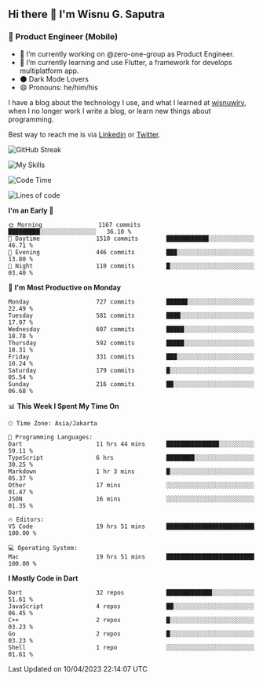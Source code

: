 ## Hi there 👋 I'm Wisnu G. Saputra

### :mobile_phone_off: Product Engineer (Mobile)

- 🔭 I’m currently working on @zero-one-group as Product Engineer.
- 🌱 I’m currently learning and use Flutter, a framework for develops multiplatform app.
- 🌑 Dark Mode Lovers
- 😄 Pronouns: he/him/his

I have a blog about the technology I use, and what I learned at [wisnuwiry](https://wisnuwiry.space/), when I no longer work I write a blog, or learn new things about programming.

Best way to reach me is via [Linkedin](https://www.linkedin.com/in/wisnu-saputra/) or [Twitter](https://twitter.com/wisnuwiry).

![GitHub Streak](https://streak-stats.demolab.com?user=wisnuwiry&theme=dark&hide_border=true)

![My Skills](https://skillicons.dev/icons?i=dart,flutter,kotlin,swift,js,css,neovim,git,linux&perline=5)

<!--START_SECTION:waka-->
![Code Time](http://img.shields.io/badge/Code%20Time-374%20hrs%2049%20mins-blue)

![Lines of code](https://img.shields.io/badge/From%20Hello%20World%20I%27ve%20Written-4.6%20million%20lines%20of%20code-blue)

**I'm an Early 🐤** 

```text
🌞 Morning                1167 commits        █████████░░░░░░░░░░░░░░░░   36.10 % 
🌆 Daytime                1510 commits        ████████████░░░░░░░░░░░░░   46.71 % 
🌃 Evening                446 commits         ███░░░░░░░░░░░░░░░░░░░░░░   13.80 % 
🌙 Night                  110 commits         █░░░░░░░░░░░░░░░░░░░░░░░░   03.40 % 
```
📅 **I'm Most Productive on Monday** 

```text
Monday                   727 commits         ██████░░░░░░░░░░░░░░░░░░░   22.49 % 
Tuesday                  581 commits         ████░░░░░░░░░░░░░░░░░░░░░   17.97 % 
Wednesday                607 commits         █████░░░░░░░░░░░░░░░░░░░░   18.78 % 
Thursday                 592 commits         █████░░░░░░░░░░░░░░░░░░░░   18.31 % 
Friday                   331 commits         ███░░░░░░░░░░░░░░░░░░░░░░   10.24 % 
Saturday                 179 commits         █░░░░░░░░░░░░░░░░░░░░░░░░   05.54 % 
Sunday                   216 commits         ██░░░░░░░░░░░░░░░░░░░░░░░   06.68 % 
```


📊 **This Week I Spent My Time On** 

```text
🕑︎ Time Zone: Asia/Jakarta

💬 Programming Languages: 
Dart                     11 hrs 44 mins      ███████████████░░░░░░░░░░   59.11 % 
TypeScript               6 hrs               ████████░░░░░░░░░░░░░░░░░   30.25 % 
Markdown                 1 hr 3 mins         █░░░░░░░░░░░░░░░░░░░░░░░░   05.37 % 
Other                    17 mins             ░░░░░░░░░░░░░░░░░░░░░░░░░   01.47 % 
JSON                     16 mins             ░░░░░░░░░░░░░░░░░░░░░░░░░   01.35 % 

🔥 Editors: 
VS Code                  19 hrs 51 mins      █████████████████████████   100.00 % 

💻 Operating System: 
Mac                      19 hrs 51 mins      █████████████████████████   100.00 % 
```

**I Mostly Code in Dart** 

```text
Dart                     32 repos            █████████████░░░░░░░░░░░░   51.61 % 
JavaScript               4 repos             ██░░░░░░░░░░░░░░░░░░░░░░░   06.45 % 
C++                      2 repos             █░░░░░░░░░░░░░░░░░░░░░░░░   03.23 % 
Go                       2 repos             █░░░░░░░░░░░░░░░░░░░░░░░░   03.23 % 
Shell                    1 repo              ░░░░░░░░░░░░░░░░░░░░░░░░░   01.61 % 
```




 Last Updated on 10/04/2023 22:14:07 UTC
<!--END_SECTION:waka-->
